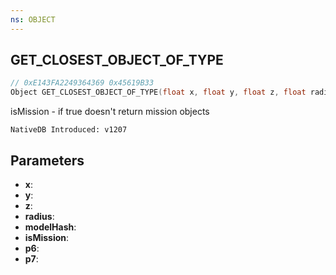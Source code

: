 ```yaml
---
ns: OBJECT
---
```

## GET_CLOSEST_OBJECT_OF_TYPE

```c
// 0xE143FA2249364369 0x45619B33
Object GET_CLOSEST_OBJECT_OF_TYPE(float x, float y, float z, float radius, Hash modelHash, BOOL isMission, BOOL p6, BOOL p7);
```

isMission - if true doesn't return mission objects

```
NativeDB Introduced: v1207
```

## Parameters
* **x**:
* **y**:
* **z**:
* **radius**:
* **modelHash**:
* **isMission**:
* **p6**:
* **p7**:
